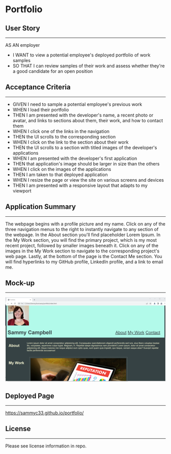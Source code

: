 # Portfolio

## User Story
---
AS AN employer
- I WANT to view a potential employee's deployed portfolio of work samples
- SO THAT I can review samples of their work and assess whether they're a good candidate for an open position

## Acceptance Criteria 
---
- GIVEN I need to sample a potential employee's previous work
- WHEN I load their portfolio
- THEN I am presented with the developer's name, a recent photo or avatar, and links to sections about them, their work, and how to contact them
- WHEN I click one of the links in the navigation
- THEN the UI scrolls to the corresponding section
- WHEN I click on the link to the section about their work
- THEN the UI scrolls to a section with titled images of the developer's applications
- WHEN I am presented with the developer's first application
- THEN that application's image should be larger in size than the others
- WHEN I click on the images of the applications
- THEN I am taken to that deployed application
- WHEN I resize the page or view the site on various screens and devices
- THEN I am presented with a responsive layout that adapts to my viewport

## Application Summary
---
The webpage begins with a profile picture and my name. Click on any of the three navigation menus to the right to instantly navigate to any section of the webpage. In the About section you'll find placeholder Lorem Ipsum. In the My Work section, you will find the primary project, which is my most recent project, followed by smaller images beneath it. Click on any of the images in the My Work section to navigate to the corresponding project's web page. Lastly, at the bottom of the page is the Contact Me section. You will find hyperlinks to my GitHub profile, LinkedIn profile, and a link to email me. 

## Mock-up
---
![Portfolio](https://github.com/sammyc33/portfolio/blob/main/assets/images/portfoliomock.png)

## Deployed Page
---
https://sammyc33.github.io/portfolio/

## License
---
Please see license information in repo.
